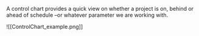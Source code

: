 A control chart provides a quick view on whether a project is on, behind or ahead of schedule –or whatever parameter we are working with.

![[ControlChart_example.png]]